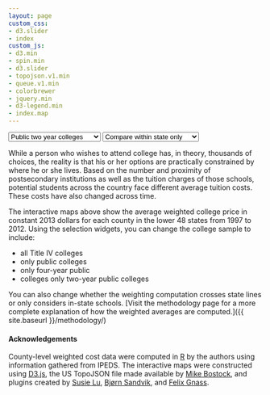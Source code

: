 ```yaml
---
layout: page
custom_css:
- d3.slider
- index
custom_js:
- d3.min
- spin.min
- d3.slider
- topojson.v1.min
- queue.v1.min
- colorbrewer
- jquery.min
- d3-legend.min
- index.map
---
```


<div id="map-container"></div>
<div id="tooltip-container"><div id="tooltip"></div></div>
<div id="widget-container">
	<div id="buttons-container">
		<div id="colgroup">
			<select id="sample">
				<optgroup label="College sample">
					<option value="0">All colleges</option>
					<option value="1">Public colleges</option>
					<option value="2">Public four year colleges</option>
					<option value="3" selected>Public two year colleges</option>
				</optgroup>
			</select>
			<select id="weight">
				<optgroup label="Weighting">
					<option value="0">Across state lines</option>
					<option value="1" selected>Compare within state only</option>
				</optgroup>
			</select>
		</div>
		<div id="play">
			<i class="fa fa-play fa-2x" title="Play animation"></i>
		</div>
	</div>
	<div id="slider"></div>
</div>

While a person who wishes to attend college has, in theory, thousands
of choices, the reality is that his or her options are practically
constrained by where he or she lives. Based on the number and
proximity of postsecondary institutions as well as the tuition charges
of those schools, potential students across the country face different
average tuition costs. These costs have also changed across time.

The interactive maps above show the average weighted college price in constant 2013
dollars for each county in the lower 48 states from 1997
to 2012. Using the selection widgets, you can change the college sample to
include:

* all Title IV colleges
* only public colleges
* only four-year public
* colleges only two-year public colleges

You can also change whether the weighting computation crosses state
lines or only considers in-state
schools. [Visit the methodology page for a more complete explanation of how the weighted averages are computed.]({{
site.baseurl }}/methodology/)

#### Acknowledgements

County-level weighted cost data were computed in [R](https://cran.r-project.org) by the authors using
information gathered from IPEDS.  The interactive maps were
constructed using [D3.js](d3.js), the US TopoJSON file made available
by [Mike Bostock](https://bost.ocks.org/), and plugins created by
[Susie Lu](http://d3-legend.susielu.com), [Bj&oslash;rn Sandvik](https://github.com/MasterMaps/d3-slider), and [Felix Gnass](http://spin.js.org).

<br>
<br>



